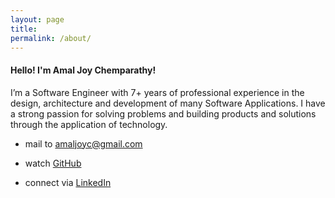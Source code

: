 ```yaml
---
layout: page
title:
permalink: /about/
---
```


#### Hello! I'm Amal Joy Chemparathy!

I’m a Software Engineer with 7+ years of professional experience in the
design, architecture and development of many Software Applications. I have a
strong passion for solving problems and building products and solutions
through the application of technology.

<div class="divider"></div>

* mail to <a href="mailto:amaljoyc@gmail.com">amaljoyc@gmail.com</a>

* watch <a href="https://github.com/amaljoyc">GitHub</a>

* connect via <a href="https://de.linkedin.com/in/amaljoyc">LinkedIn</a>

<!---
* download [Resume]({{site.url}}/amaljoyc-resume.pdf)
--->

